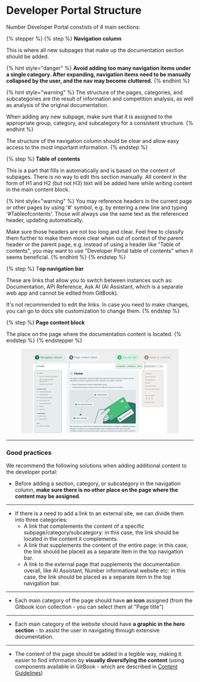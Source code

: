 # Developer Portal Structure

Number Developer Portal constists of 4 main sections:

{% stepper %}
{% step %}
**Navigation column**

This is where all new subpages that make up the documentation section should be added.

{% hint style="danger" %}
**Avoid adding too many navigation items under a single category. After expanding, navigation items need to be manually collapsed by the user, and the nav may become cluttered.**
{% endhint %}

{% hint style="warning" %}
The structure of the pages, categories, and subcategories are the result of information and competition analysis, as well as analysis of the original documentation.&#x20;

When adding any new subpage, make sure that it is assigned to the appropriate group, category, and subcategory for a consistent structure.
{% endhint %}

The structure of the navigation column should be clear and allow easy access to the most important information.
{% endstep %}

{% step %}
**Table of contents**

This is a part that fills in automatically and is based on the content of subpages. There is no way to edit this section manually. All content in the form of H1 and H2 (but not H3) text will be added here while writing content in the main content block.

{% hint style="warning" %}
You may reference headers in the current page or other pages by using '#' symbol, e.g. by entering a new line and typing '#Tableofcontents'. Those will always use the same text as the referenced header, updating automatically.&#x20;

Make sure those headers are not too long and clear. Feel free to classify them further to make them more clear when out of context of the parent header or the parent page, e.g. instead of using a header like "Table of contents", you may want to use "Developer Portal table of contents" when it seems beneficial.
{% endhint %}
{% endstep %}

{% step %}
T**op navigation bar**

These are links that allow you to switch between instances such as: Documentation, API Reference, Ask AI (AI Assistant, which is a separate web app and cannot be edited from GitBook).

It's not recommended to edit the links. In case you need to make changes, you can go to docs site customization to change them.
{% endstep %}

{% step %}
**Page content block**

The place on the page where the documentation content is located.
{% endstep %}
{% endstepper %}

<figure><img src="../../.gitbook/assets/Developer Portal Structure (1).png" alt=""><figcaption></figcaption></figure>



***



### Good practices

We recommend the following solutions when adding additional content to the developer portal:

* Before adding a section, category, or subcategory in the navigation column, **make sure there is no other place on the page where the content may be assigned**.

***

* If there is a need to add a link to an external site, we can divide them into three categories:
  * A link that complements the content of a specific subpage/category/subcategory: in this case, the link should be located in the content it complements.
  * A link that supplements the content of the entire page: in this case, the link should be placed as a separate item in the top navigation bar.
  * A link to the external page that supplements the documentation overall, like AI Assistant, Number informational website etc: in this case, the link should be placed as a separate item in the top navigation bar.

***

* Each main category of the page should have **an icon** assigned (from the Gitbook icon collection - you can select them at "Page title")

***

* Each main category of the website should have **a graphic in the hero section** - to assist the user in navigating through extensive documentation.

***

* The content of the page should be added in a legible way, making it easier to find information by **visually diversifying the content** (using components available in GitBook - which are described in [Content Guidelines](content-guidelines.md))



